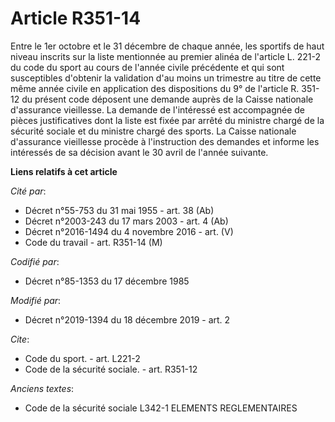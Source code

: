 # Article R351-14

Entre le 1er octobre et le 31 décembre de chaque année, les sportifs de haut niveau inscrits sur la liste mentionnée au
premier alinéa de l'article L. 221-2 du code du sport au cours de l'année civile précédente et qui sont susceptibles
d'obtenir la validation d'au moins un trimestre au titre de cette même année civile en application des dispositions du 9° de
l'article R. 351-12 du présent code déposent une demande auprès de la Caisse nationale d'assurance vieillesse. La demande de
l'intéressé est accompagnée de pièces justificatives dont la liste est fixée par arrêté du ministre chargé de la sécurité
sociale et du ministre chargé des sports. La Caisse nationale d'assurance vieillesse procède à l'instruction des demandes et
informe les intéressés de sa décision avant le 30 avril de l'année suivante.

**Liens relatifs à cet article**

_Cité par_:

  - Décret n°55-753 du 31 mai 1955 - art. 38 (Ab)
  - Décret n°2003-243 du 17 mars 2003 - art. 4 (Ab)
  - Décret n°2016-1494 du 4 novembre 2016 - art. (V)
  - Code du travail - art. R351-14 (M)

_Codifié par_:

  - Décret n°85-1353 du 17 décembre 1985

_Modifié par_:

  - Décret n°2019-1394 du 18 décembre 2019 - art. 2

_Cite_:

  - Code du sport. - art. L221-2
  - Code de la sécurité sociale. - art. R351-12

_Anciens textes_:

  - Code de la sécurité sociale L342-1 ELEMENTS REGLEMENTAIRES

